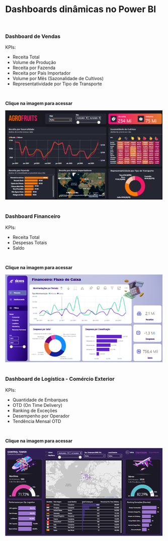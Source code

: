 # Dashboards dinâmicas no Power BI

<br>

### Dashboard de Vendas
KPIs:
- Receita Total
- Volume de Produção
- Receita por Fazenda
- Receita por País Importador
- Volume por Mês (Sazonalidade de Cultivos)
- Representatividade por Tipo de Transporte
<br>

**Clique na imagem para acessar**

<a href="https://app.powerbi.com/view?r=eyJrIjoiMWQ2ZTM5NTAtZTUzZS00YmU5LWFmZTYtNWQ0ZTE5ODhjMGFmIiwidCI6ImNmNzJlMmJkLTdhMmItNDc4My1iZGViLTM5ZDU3YjA3Zjc2ZiIsImMiOjR9" target="_blank" rel="noopener noreferrer">
  <img src="https://raw.githubusercontent.com/beatriz-dadalto/powerBI-dashboard-financeiro-logistica-vendas/main/Captura%20de%20tela%202025-06-01%20015301.png" alt="Dashboard de Vendas no Power BI" title="Dashboard de Vendas no Power BI" width="500">
</a>

<br>
<br>

### Dashboard Financeiro
KPIs:
- Receita Total
- Despesas Totais
- Saldo
<br>

**Clique na imagem para acessar**

<a href="https://app.powerbi.com/view?r=eyJrIjoiMzk4NGU4YTYtMTY0MC00ZDJiLWE0MTItZmY3NDA1ZDIxMmY3IiwidCI6ImNmNzJlMmJkLTdhMmItNDc4My1iZGViLTM5ZDU3YjA3Zjc2ZiIsImMiOjR9" target="_blank" rel="noopener noreferrer">
  <img src="https://github.com/beatriz-dadalto/powerBI-dashboard-financeiro-logistica-vendas/blob/main/Captura de tela 2025-06-01 020151.png" alt="Dashboard financeiro no Power BI" title="Dashboard financeiro no Power BI" width="500">
</a>

<br>
<br>

### Dashboard de Logística - Comércio Exterior
KPIs:
- Quantidade de Embarques
- OTD (On Time Delivery)
- Ranking de Exceções
- Desempenho por Operador
- Tendência Mensal OTD
<br>

**Clique na imagem para acessar**

<a href="https://app.powerbi.com/view?r=eyJrIjoiYmU5MWM4MzUtMjFlMi00Zjc2LWJhZGEtOTEzOGRlNjkwYThkIiwidCI6ImNmNzJlMmJkLTdhMmItNDc4My1iZGViLTM5ZDU3YjA3Zjc2ZiIsImMiOjR9" target="_blank" rel="noopener noreferrer">
  <img src="https://github.com/beatriz-dadalto/powerBI-dashboard-financeiro-logistica-vendas/blob/main/Captura de tela 2025-06-01 015716.png" alt="Dashboard de logistíca no Power BI" title="Dashboard de logistíca no Power BI" width="500">
</a>

<br>

